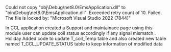 

Could not copy "obj\Debug\net8.0\EmsApplication.dll" to "bin\Debug\net8.0\EmsApplication.dll". Exceeded retry count of 10. Failed. The file is locked by: "Microsoft Visual Studio 2022 (7844)"


In CCL application created a Support and maintainace page using this module user can update coil status accordingly if any signal mismatch .
Holiday
Added code to update T_coil_Temp table and also created new table named T_CCL_UPDATE_STATUS table to keep  information of modified data 
